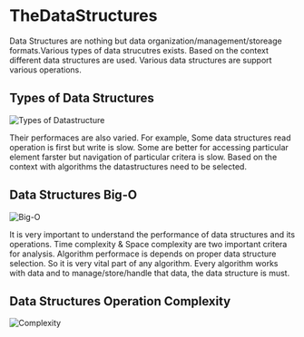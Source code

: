 # TheDataStructures

Data Structures are nothing but data organization/management/storeage formats.Various types of data strucutres exists. 
Based on the context different data structures are used. Various data structures are support various operations. 

## Types of Data Structures

![Types of Datastructure](https://github.com/habibsql/TheDatastructures/blob/master/docs/type.JPG?raw=true)


Their performaces are also varied. For example, Some data structures read operation is first but write is slow. Some are 
better for accessing particular element farster but navigation of particular critera is slow. Based on the context with 
algorithms the datastructures need to be selected.

## Data Structures Big-O

![Big-O](https://github.com/habibsql/TheDatastructures/blob/master/docs/bigo.JPG?raw=true)

It is very important to understand the performance of data structures and its operations. Time complexity & Space complexity 
are two important critera for analysis. Algorithm performace is depends on proper data structure selection. So it is very
vital part of any algorithm. Every algorithm works with data and to manage/store/handle that data, the data structure is must.


## Data Structures Operation Complexity

![Complexity](https://github.com/habibsql/TheDatastructures/blob/master/docs/complexity.JPG?raw=true)


